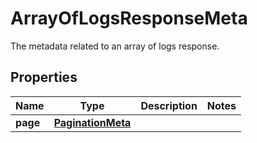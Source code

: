 

# ArrayOfLogsResponseMeta

The metadata related to an array of logs response.
## Properties

Name | Type | Description | Notes
------------ | ------------- | ------------- | -------------
**page** | [**PaginationMeta**](PaginationMeta.md) |  | 



